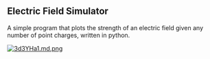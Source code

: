 ## Electric Field Simulator

A simple program that plots the strength of an electric field given any number of point charges, written in python.

<a href="https://freeimage.host/i/3d3YHa1"><img src="https://iili.io/3d3YHa1.md.png" alt="3d3YHa1.md.png" border="0"></a>
